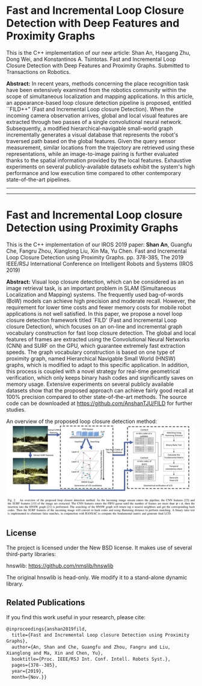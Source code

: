# Fast and Incremental Loop Closure Detection with Deep Features and Proximity Graphs

This is the C++ implementation of our new article:
Shan An, Haogang Zhu, Dong Wei, and Konstantinos A. Tsintotas. Fast and Incremental Loop Closure Detection with Deep Features and Proximity Graphs. Submitted to Transactions on Robotics.

**Abstract:** 
In recent years, methods concerning the place recognition task have been extensively examined from the robotics community within the scope of simultaneous localization and mapping applications.
In this article, an appearance-based loop closure detection pipeline is proposed, entitled ``FILD++" (Fast and Incremental Loop closure Detection).
When the incoming camera observation arrives, global and local visual features are extracted through two passes of a single convolutional neural network.
Subsequently, a modified hierarchical-navigable small-world graph incrementally generates a visual database that represents the robot's traversed path based on the global features.
Given the query sensor measurement, similar locations from the trajectory are retrieved using these representations, while an image-to-image pairing is further evaluated thanks to the spatial information provided by the local features.
Exhaustive experiments on several publicly-available datasets exhibit the system's high performance and low execution time compared to other contemporary state-of-the-art pipelines.


*** 
*** 

# Fast and Incremental Loop closure Detection using Proximity Graphs

This is the C++ implementation of our IROS 2019 paper:
**Shan An**, Guangfu Che, Fangru Zhou, Xianglong Liu, Xin Ma, Yu Chen. Fast and Incremental Loop Closure Detection using Proximity Graphs. pp. 378-385, The 2019 IEEE/RSJ International Conference on Intelligent Robots and Systems (IROS 2019) 

**Abstract:** Visual loop closure detection, which can be considered as an image retrieval task, is an important problem in SLAM (Simultaneous Localization and Mapping) systems. The frequently used bag-of-words (BoW) models can achieve high precision and moderate recall. However, the requirement for lower time costs and fewer memory costs for mobile robot applications is not well satisfied. In this paper, we propose a novel loop closure detection framework titled `FILD' (Fast and Incremental Loop closure Detection), which focuses on an on-line and incremental graph vocabulary construction for fast loop closure detection. The global and local features of frames are extracted using the Convolutional Neural Networks (CNN) and SURF on the GPU, which guarantee extremely fast extraction speeds. The graph vocabulary construction is based on one type of proximity graph, named Hierarchical Navigable Small World (HNSW) graphs, which is modified to adapt to this specific application. In addition, this process is coupled with a novel strategy for real-time geometrical verification, which only keeps binary hash codes and significantly saves on memory usage. Extensive experiments on several publicly available datasets show that the proposed approach can achieve fairly good recall at 100\% precision compared to other state-of-the-art methods. The source code can be downloaded at https://github.com/AnshanTJU/FILD for further studies.

An overview of the proposed loop closure detection method:
![Flowchart](./images/flowchart.jpg)

## License
The project is licensed under the New BSD license. It makes use of several third-party libraries:

hnswlib: https://github.com/nmslib/hnswlib

The original hnswlib is head-only. We modify it to a stand-alone dynamic library. 

## Related Publications
If you find this work useful in your research, please cite:
```
@inproceedings{anshan2019fild,
  title={Fast and Incremental Loop closure Detection using Proximity Graphs},
  author={An, Shan and Che, Guangfu and Zhou, Fangru and Liu, Xianglong and Ma, Xin and Chen, Yu},
  booktitle={Proc. IEEE/RSJ Int. Conf. Intell. Robots Syst.},
  pages={378--385},
  year={2019},
  month={Nov.}}
```
